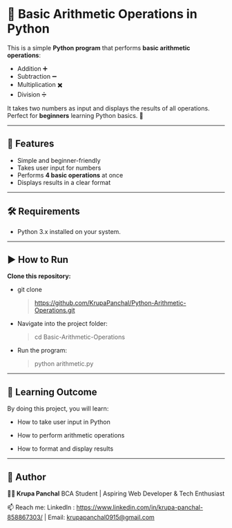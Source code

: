 # 🔢 Basic Arithmetic Operations in Python  

This is a simple **Python program** that performs **basic arithmetic operations**:  
- Addition ➕  
- Subtraction ➖  
- Multiplication ✖️  
- Division ➗  

It takes two numbers as input and displays the results of all operations.  
Perfect for **beginners** learning Python basics. 🚀  

---

## 🚀 Features
- Simple and beginner-friendly  
- Takes user input for numbers  
- Performs **4 basic operations** at once  
- Displays results in a clear format  

---

## 🛠️ Requirements
- Python 3.x installed on your system.

---

## ▶️ How to Run

**Clone this repository:**

 - git clone
   > https://github.com/KrupaPanchal/Python-Arithmetic-Operations.git


 - Navigate into the project folder:

   > cd Basic-Arithmetic-Operations


 - Run the program:

   > python arithmetic.py

  --- 

## 📖 Learning Outcome

By doing this project, you will learn:

 - How to take user input in Python

 - How to perform arithmetic operations

 - How to format and display results

  ---

## 🌟 Author

**👩‍💻 Krupa Panchal**
BCA Student | Aspiring Web Developer & Tech Enthusiast

📫 Reach me: LinkedIn : https://www.linkedin.com/in/krupa-panchal-858867303/
 | Email: krupapanchal0915@gmail.com

